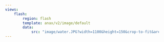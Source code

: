 ```yaml
---
views:
    flash:
        region: flash
        template: anax/v2/image/default
        data:
            src: "image/water.JPG?width=1100&height=150&crop-to-fit&area=0,0,30,0"
---
```

